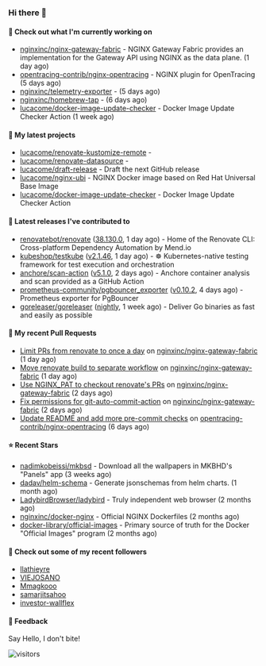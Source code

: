 ### Hi there 👋

#### 👷 Check out what I'm currently working on

- [nginxinc/nginx-gateway-fabric](https://github.com/nginxinc/nginx-gateway-fabric) - NGINX Gateway Fabric provides an implementation for the Gateway API using NGINX as the data plane. (1 day ago)
- [opentracing-contrib/nginx-opentracing](https://github.com/opentracing-contrib/nginx-opentracing) - NGINX plugin for OpenTracing (5 days ago)
- [nginxinc/telemetry-exporter](https://github.com/nginxinc/telemetry-exporter) -  (5 days ago)
- [nginxinc/homebrew-tap](https://github.com/nginxinc/homebrew-tap) -  (6 days ago)
- [lucacome/docker-image-update-checker](https://github.com/lucacome/docker-image-update-checker) - Docker Image Update Checker Action (1 week ago)

#### 🌱 My latest projects

- [lucacome/renovate-kustomize-remote](https://github.com/lucacome/renovate-kustomize-remote) - 
- [lucacome/renovate-datasource](https://github.com/lucacome/renovate-datasource) - 
- [lucacome/draft-release](https://github.com/lucacome/draft-release) - Draft the next GitHub release
- [lucacome/nginx-ubi](https://github.com/lucacome/nginx-ubi) - NGINX Docker image based on Red Hat Universal Base Image
- [lucacome/docker-image-update-checker](https://github.com/lucacome/docker-image-update-checker) - Docker Image Update Checker Action

#### 🔭 Latest releases I've contributed to

- [renovatebot/renovate](https://github.com/renovatebot/renovate) ([38.130.0](https://github.com/renovatebot/renovate/releases/tag/38.130.0), 1 day ago) - Home of the Renovate CLI: Cross-platform Dependency Automation by Mend.io
- [kubeshop/testkube](https://github.com/kubeshop/testkube) ([v2.1.46](https://github.com/kubeshop/testkube/releases/tag/v2.1.46), 1 day ago) - ☸️ Kubernetes-native testing framework for test execution and orchestration
- [anchore/scan-action](https://github.com/anchore/scan-action) ([v5.1.0](https://github.com/anchore/scan-action/releases/tag/v5.1.0), 2 days ago) - Anchore container analysis and scan provided as a GitHub Action
- [prometheus-community/pgbouncer_exporter](https://github.com/prometheus-community/pgbouncer_exporter) ([v0.10.2](https://github.com/prometheus-community/pgbouncer_exporter/releases/tag/v0.10.2), 4 days ago) - Prometheus exporter for PgBouncer
- [goreleaser/goreleaser](https://github.com/goreleaser/goreleaser) ([nightly](https://github.com/goreleaser/goreleaser/releases/tag/nightly), 1 week ago) - Deliver Go binaries as fast and easily as possible

#### 🔨 My recent Pull Requests

- [Limit PRs from renovate to once a day](https://github.com/nginxinc/nginx-gateway-fabric/pull/2720) on [nginxinc/nginx-gateway-fabric](https://github.com/nginxinc/nginx-gateway-fabric) (1 day ago)
- [Move renovate build to separate workflow](https://github.com/nginxinc/nginx-gateway-fabric/pull/2712) on [nginxinc/nginx-gateway-fabric](https://github.com/nginxinc/nginx-gateway-fabric) (1 day ago)
- [Use NGINX_PAT to checkout renovate&#39;s PRs](https://github.com/nginxinc/nginx-gateway-fabric/pull/2710) on [nginxinc/nginx-gateway-fabric](https://github.com/nginxinc/nginx-gateway-fabric) (2 days ago)
- [Fix permissions for git-auto-commit-action](https://github.com/nginxinc/nginx-gateway-fabric/pull/2705) on [nginxinc/nginx-gateway-fabric](https://github.com/nginxinc/nginx-gateway-fabric) (2 days ago)
- [Update README and add more pre-commit checks](https://github.com/opentracing-contrib/nginx-opentracing/pull/694) on [opentracing-contrib/nginx-opentracing](https://github.com/opentracing-contrib/nginx-opentracing) (6 days ago)

#### ⭐ Recent Stars

- [nadimkobeissi/mkbsd](https://github.com/nadimkobeissi/mkbsd) - Download all the wallpapers in MKBHD&#39;s &#34;Panels&#34; app (3 weeks ago)
- [dadav/helm-schema](https://github.com/dadav/helm-schema) - Generate jsonschemas from helm charts. (1 month ago)
- [LadybirdBrowser/ladybird](https://github.com/LadybirdBrowser/ladybird) - Truly independent web browser (2 months ago)
- [nginxinc/docker-nginx](https://github.com/nginxinc/docker-nginx) - Official NGINX Dockerfiles (2 months ago)
- [docker-library/official-images](https://github.com/docker-library/official-images) - Primary source of truth for the Docker &#34;Official Images&#34; program (2 months ago)

#### 👯 Check out some of my recent followers

- [llathieyre](https://github.com/llathieyre)
- [VIEJOSANO](https://github.com/VIEJOSANO)
- [Mmagkooo](https://github.com/Mmagkooo)
- [samarjitsahoo](https://github.com/samarjitsahoo)
- [investor-wallflex](https://github.com/investor-wallflex)

#### 💬 Feedback

Say Hello, I don't bite!

![visitors](https://visitor-badge.laobi.icu/badge?page_id=lucacome.visitor-badge)
#
